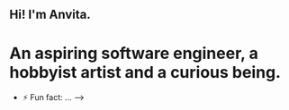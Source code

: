 ## Hi! I'm Anvita.

#  An aspiring software engineer, a hobbyist artist and a curious being.

<!--
**anvitakodru/anvitakodru** is a ✨ _special_ ✨ repository because its `README.md` (this file) appears on your GitHub profile.

Here are some ideas to get you started:

- 🔭 I've worked with Societe Generale as a software enginner intern and at Microsoft IDC as a project mentee.
- 🌱 I'm a final year student at the Indian Institute of Technology Guwahati, pursuing a BTech in Electronics and Electrical Engineering.
<!-- - 👯 I’m looking to collaborate on ...
- 🤔 I’m looking for help with ...
- 💬 Always up for conversations on the intersection of tech with humanity,  
- 📫 How to reach me: ...
- 😄 Pronouns: ...-->
- ⚡ Fun fact: ...
-->
